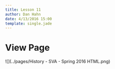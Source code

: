 ```yaml
---
title: Lesson 11
author: Dan Hahn
date: 4/13/2016 15:00
template: single.jade
---
```


# View Page

![](../pages/History - SVA - Spring 2016 HTML.png)
